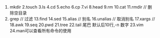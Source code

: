 1. mkdir
2.touch 
3.ls
4.cd
5.echo
6.cp
7.vi
8.head
9.rm
10.cat
11.rmdir // 删除空目录
12. grep // 过滤
13.find
14.sed
15.alias // 别名
16.unalias // 取消别名
17.xargs // 
18.awk 
19.seq
20.pwd
21.tree
22.tail 尾巴 默认后10行,-n 数字
23.vim
24.man可以查看所有命令的使用

